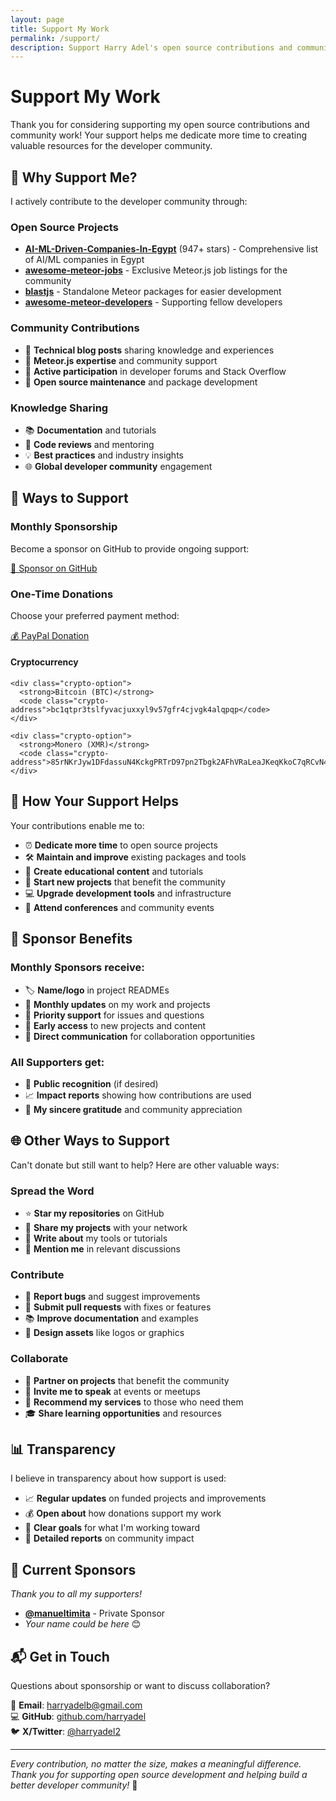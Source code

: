```yaml
---
layout: page
title: Support My Work
permalink: /support/
description: Support Harry Adel's open source contributions and community work through sponsorship, donations, or by spreading the word.
---
```


# Support My Work

Thank you for considering supporting my open source contributions and community work! Your support helps me dedicate more time to creating valuable resources for the developer community.

## 🌟 Why Support Me?

I actively contribute to the developer community through:

### **Open Source Projects**
- **[AI-ML-Driven-Companies-In-Egypt](https://github.com/harryadel/AI-ML-Driven-Companies-In-Egypt)** (947+ stars) - Comprehensive list of AI/ML companies in Egypt
- **[awesome-meteor-jobs](https://github.com/harryadel/awesome-meteor-jobs)** - Exclusive Meteor.js job listings for the community
- **[blastjs](https://github.com/harryadel/blastjs)** - Standalone Meteor packages for easier development
- **[awesome-meteor-developers](https://github.com/harryadel/awesome-meteor-developers)** - Supporting fellow developers

### **Community Contributions**
- 📝 **Technical blog posts** sharing knowledge and experiences
- 🎯 **Meteor.js expertise** and community support
- 💬 **Active participation** in developer forums and Stack Overflow
- 🚀 **Open source maintenance** and package development

### **Knowledge Sharing**
- 📚 **Documentation** and tutorials
- 🔧 **Code reviews** and mentoring
- 💡 **Best practices** and industry insights
- 🌐 **Global developer community** engagement

## 💖 Ways to Support

### **Monthly Sponsorship**
Become a sponsor on GitHub to provide ongoing support:

<a href="https://github.com/sponsors/harryadel" target="_blank" class="support-button sponsor-button">
  💚 Sponsor on GitHub
</a>

### **One-Time Donations**

Choose your preferred payment method:

<div class="donation-options">
  <a href="https://paypal.me/HAdel397" target="_blank" class="support-button paypal-button">
    💰 PayPal Donation
  </a>
  
  <div class="crypto-section">
    <h4>Cryptocurrency</h4>
    
    <div class="crypto-option">
      <strong>Bitcoin (BTC)</strong>
      <code class="crypto-address">bc1qtpr3tslfyvacjuxxyl9v57gfr4cjvgk4alqpqp</code>
    </div>
    
    <div class="crypto-option">
      <strong>Monero (XMR)</strong>
      <code class="crypto-address">85rNKrJyw1DFdassuN4KckgPRTrD97pn2Tbgk2AFhVRaLeaJKeqKkoC7qRCvN4o8ryXNfB26YkUf1jnvxDJ1bz3SJGhi4cN</code>
    </div>
  </div>
</div>

## 🎯 How Your Support Helps

Your contributions enable me to:

- ⏰ **Dedicate more time** to open source projects
- 🛠️ **Maintain and improve** existing packages and tools
- 📖 **Create educational content** and tutorials
- 🌱 **Start new projects** that benefit the community
- 💻 **Upgrade development tools** and infrastructure
- 🤝 **Attend conferences** and community events

## 🎁 Sponsor Benefits

### **Monthly Sponsors** receive:
- 🏷️ **Name/logo** in project READMEs
- 💌 **Monthly updates** on my work and projects
- 🎯 **Priority support** for issues and questions
- 📢 **Early access** to new projects and content
- 🤝 **Direct communication** for collaboration opportunities

### **All Supporters** get:
- 🙏 **Public recognition** (if desired)
- 📈 **Impact reports** showing how contributions are used
- 💝 **My sincere gratitude** and community appreciation

## 🌐 Other Ways to Support

Can't donate but still want to help? Here are other valuable ways:

### **Spread the Word**
- ⭐ **Star my repositories** on GitHub
- 🔄 **Share my projects** with your network
- 📝 **Write about** my tools or tutorials
- 💬 **Mention me** in relevant discussions

### **Contribute**
- 🐛 **Report bugs** and suggest improvements
- 🔧 **Submit pull requests** with fixes or features
- 📚 **Improve documentation** and examples
- 🎨 **Design assets** like logos or graphics

### **Collaborate**
- 🤝 **Partner on projects** that benefit the community
- 📢 **Invite me to speak** at events or meetups
- 💼 **Recommend my services** to those who need them
- 🎓 **Share learning opportunities** and resources

## 📊 Transparency

I believe in transparency about how support is used:

- 📈 **Regular updates** on funded projects and improvements
- 💰 **Open about** how donations support my work
- 🎯 **Clear goals** for what I'm working toward
- 📝 **Detailed reports** on community impact

## 🤝 Current Sponsors

*Thank you to all my supporters!*

- **[@manueltimita](https://github.com/manueltimita)** - Private Sponsor
- *Your name could be here* 😊

## 📬 Get in Touch

Questions about sponsorship or want to discuss collaboration?

📧 **Email**: harryadelb@gmail.com  
💻 **GitHub**: [github.com/harryadel](https://github.com/harryadel)  
🐦 **X/Twitter**: [@harryadel2](https://twitter.com/harryadel2)

---

*Every contribution, no matter the size, makes a meaningful difference. Thank you for supporting open source development and helping build a better developer community!* 🚀